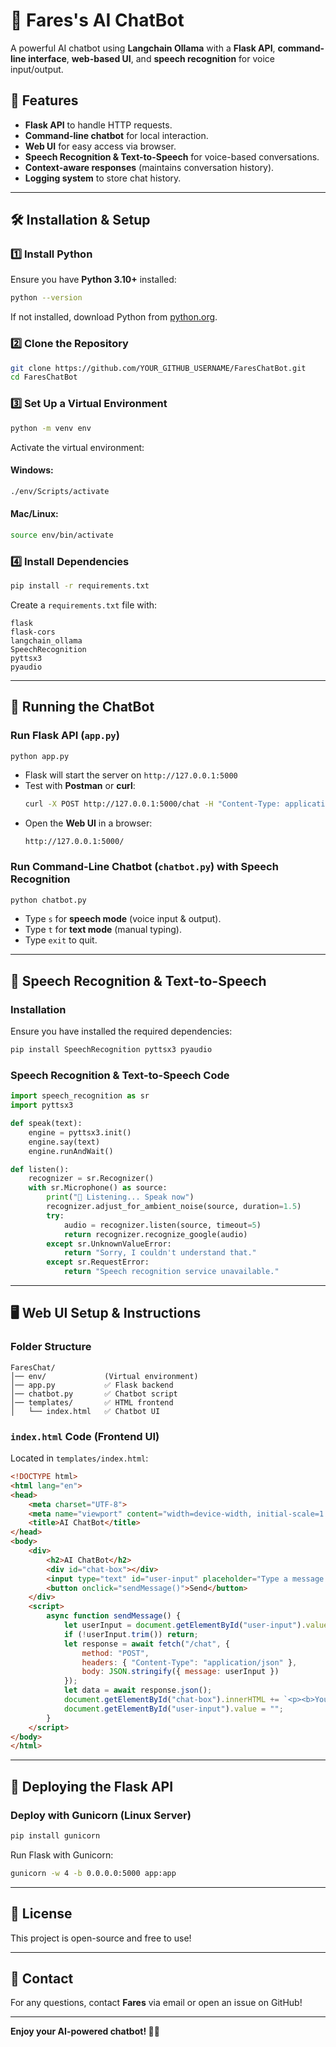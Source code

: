 # 🚀 Fares's AI ChatBot

A powerful AI chatbot using **Langchain Ollama** with a **Flask API**, **command-line interface**, **web-based UI**, and **speech recognition** for voice input/output.

## 📌 Features

- **Flask API** to handle HTTP requests.
- **Command-line chatbot** for local interaction.
- **Web UI** for easy access via browser.
- **Speech Recognition & Text-to-Speech** for voice-based conversations.
- **Context-aware responses** (maintains conversation history).
- **Logging system** to store chat history.

---

## 🛠 Installation & Setup

### 1️⃣ Install Python
Ensure you have **Python 3.10+** installed:

```sh
python --version
```

If not installed, download Python from [python.org](https://www.python.org/downloads/).

### 2️⃣ Clone the Repository

```sh
git clone https://github.com/YOUR_GITHUB_USERNAME/FaresChatBot.git
cd FaresChatBot
```

### 3️⃣ Set Up a Virtual Environment

```sh
python -m venv env
```
Activate the virtual environment:

#### Windows:
```sh
./env/Scripts/activate
```

#### Mac/Linux:
```sh
source env/bin/activate
```

### 4️⃣ Install Dependencies

```sh
pip install -r requirements.txt
```
Create a `requirements.txt` file with:

```
flask
flask-cors
langchain_ollama
SpeechRecognition
pyttsx3
pyaudio
```

---

## 🚀 Running the ChatBot

### Run Flask API (`app.py`)

```sh
python app.py
```
- Flask will start the server on `http://127.0.0.1:5000`
- Test with **Postman** or **curl**:
  ```sh
  curl -X POST http://127.0.0.1:5000/chat -H "Content-Type: application/json" -d '{"message": "Hello!"}'
  ```
- Open the **Web UI** in a browser:
  ```
  http://127.0.0.1:5000/
  ```

### Run Command-Line Chatbot (`chatbot.py`) with Speech Recognition

```sh
python chatbot.py
```
- Type `s` for **speech mode** (voice input & output).
- Type `t` for **text mode** (manual typing).
- Type `exit` to quit.

---

## 🎤 Speech Recognition & Text-to-Speech

### Installation
Ensure you have installed the required dependencies:

```sh
pip install SpeechRecognition pyttsx3 pyaudio
```

### Speech Recognition & Text-to-Speech Code

```python
import speech_recognition as sr
import pyttsx3

def speak(text):
    engine = pyttsx3.init()
    engine.say(text)
    engine.runAndWait()

def listen():
    recognizer = sr.Recognizer()
    with sr.Microphone() as source:
        print("🎤 Listening... Speak now")
        recognizer.adjust_for_ambient_noise(source, duration=1.5)
        try:
            audio = recognizer.listen(source, timeout=5)
            return recognizer.recognize_google(audio)
        except sr.UnknownValueError:
            return "Sorry, I couldn't understand that."
        except sr.RequestError:
            return "Speech recognition service unavailable."
```

---

## 🖥️ Web UI Setup & Instructions

### Folder Structure

```
FaresChat/
│── env/             (Virtual environment)
│── app.py           ✅ Flask backend
│── chatbot.py       ✅ Chatbot script
│── templates/       ✅ HTML frontend
│   └── index.html   ✅ Chatbot UI
```

### `index.html` Code (Frontend UI)

Located in `templates/index.html`:

```html
<!DOCTYPE html>
<html lang="en">
<head>
    <meta charset="UTF-8">
    <meta name="viewport" content="width=device-width, initial-scale=1.0">
    <title>AI ChatBot</title>
</head>
<body>
    <div>
        <h2>AI ChatBot</h2>
        <div id="chat-box"></div>
        <input type="text" id="user-input" placeholder="Type a message...">
        <button onclick="sendMessage()">Send</button>
    </div>
    <script>
        async function sendMessage() {
            let userInput = document.getElementById("user-input").value;
            if (!userInput.trim()) return;
            let response = await fetch("/chat", {
                method: "POST",
                headers: { "Content-Type": "application/json" },
                body: JSON.stringify({ message: userInput })
            });
            let data = await response.json();
            document.getElementById("chat-box").innerHTML += `<p><b>You:</b> ${userInput}</p><p><b>Bot:</b> ${data.response}</p>`;
            document.getElementById("user-input").value = "";
        }
    </script>
</body>
</html>
```

---

## 📡 Deploying the Flask API

### Deploy with Gunicorn (Linux Server)

```sh
pip install gunicorn
```

Run Flask with Gunicorn:

```sh
gunicorn -w 4 -b 0.0.0.0:5000 app:app
```

---

## 📝 License

This project is open-source and free to use!

---

## 📩 Contact

For any questions, contact **Fares** via email or open an issue on GitHub!

---

**Enjoy your AI-powered chatbot! 🚀🔥**

